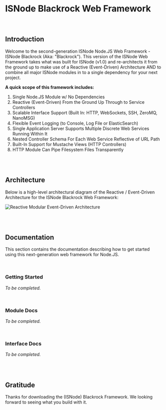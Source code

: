 # ISNode Blackrock Web Framework

###### <br/>



## Introduction

Welcome to the second-generation ISNode Node.JS Web Framework - ISNode Blackrock (Aka: "Blackrock"). This version of the ISNode Web Framework takes what was built for ISNode (v1.0) and re-architects it from the ground up to make use of a Reactive (Event-Driven) Architecture AND to combine all major ISNode modules in to a single dependency for your next project.



**A quick scope of this framework includes:**

1. Single Node.JS Module w/ No Dependencies
2. Reactive (Event-Driven) From the Ground Up Through to Service Controllers
3. Scalable Interface Support (Built In: HTTP, WebSockets, SSH, ZeroMQ, NanoMSG)
4. Flexible Event Logging (to Console, Log File or ElasticSearch)
5. Single Application Server Supports Multiple Discrete Web Services Running Within It
6. Nested Controller Schema For Each Web Service Reflective of URL Path
7. Built-In Support for Mustache Views (HTTP Controllers)
8. HTTP Module Can Pipe Filesystem Files Transparently



<br/><br/>



## Architecture

Below is a high-level architectural diagram of the Reactive / Event-Driven Architecture for the ISNode Blackrock Web Framework:

![Reactive Modular Event-Driven Architecture](https://web.home.darrensmith.com.au/industryswarm/event-driven-architecture.png)



<br/><br/>





## Documentation

This section contains the documentation describing how to get started using this next-generation web framework for Node.JS.

<br/>

### Getting Started

*To be completed.*

<br/>

### Module Docs

*To be completed.*

<br/>

### Interface Docs

*To be completed.*

<br/><br/>



## Gratitude

Thanks for downloading the (ISNode) Blackrock Framework. We looking forward to seeing what you build with it.

<br/>